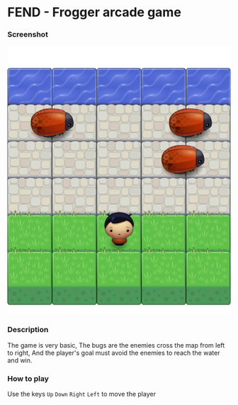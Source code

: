 FEND - Frogger arcade game
===============================
### Screenshot
![Frogger Arcade Game](https://github.com/Sh4reef/fend-frogger-arcade-game/raw/master/screenshot/Frogger%20arcade%20game.png)
### Description
The game is very basic, The bugs are the enemies cross the map from left to right, And the player's goal must avoid the enemies to reach the water and win.
### How to play
Use the keys `Up` `Down` `Right` `Left` to move the player
